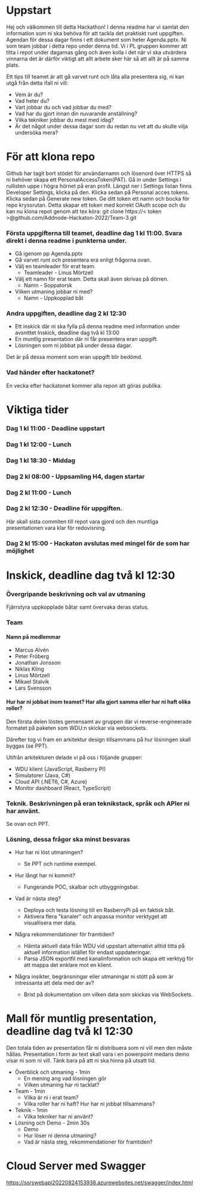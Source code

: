 # Uppstart

Hej och välkommen till detta Hackathon! I denna readme har vi samlat den information som ni ska behöva för att tackla det praktiskt runt uppgiften.
Agendan för dessa dagar finns i ett dokument som heter Agenda.pptx.
Ni som team jobbar i detta repo under denna tid. Vi i PL gruppen kommer att titta i repot under dagarnas gång och även kolla i det när vi ska utvärdera vinnarna det är därför viktigt att allt arbete sker här så att allt är på samma plats.

Ett tips till teamet är att gå varvet runt och låta alla presentera sig, ni kan utgå från detta ifall ni vill:

- Vem är du?
- Vad heter du?
- Vart jobbar du och vad jobbar du med?
- Vad har du gjort innan din nuvarande anställning?
- Vilka tekniker jobbar du mest med idag?
- Är det något under dessa dagar som du redan nu vet att du skulle vilja undersöka mera?

# För att klona repo

Github har tagit bort stödet för användarnamn och lösenord över HTTPS så ni behöver skapa ett PersonalAccessToken(PAT).
Gå in under Settings i rullisten uppe i högra hörnet på eran profil. Längst ner i Settings listan finns Developer Settings, klicka på den. Klicka sedan på Personal acces tokens. Klicka sedan på Generate new token. Ge ditt token ett namn och bocka för repo kryssrutan.
Detta skapar ett token med korrekt OAuth scope och du kan nu klona repot genom att tex köra: git clone https://< token >@github.com/Addnode-Hackaton-2022/Team-3.git

### Första uppgifterna till teamet, deadline dag 1 kl 11:00. Svara direkt i denna readme i punkterna under.

- Gå igenom pp Agenda.pptx
- Gå varvet runt och presentera era enligt frågorna ovan.
- Välj en teamleader för erat team.
  - Teamleader - Linus Mörtzell
- Välj ett namn för erat team. Detta skall även skrivas på dörren.
  - Namn - Soppatorsk
- Vilken utmaning jobbar ni med?
  - Namn - Uppkopplad båt

### Andra uppgiften, deadline dag 2 kl 12:30

- Ett inskick där ni ska fylla på denna readme med information under avsnittet Inskick, deadline dag två kl 13:00
- En muntlig presentation där ni får presentera eran uppgift.
- Lösningen som ni jobbat på under dessa dagar.

Det är på dessa moment som eran uppgift blir bedömd.

### Vad händer efter hackatonet?

En vecka efter hackatonet kommer alla repon att göras publika.

# Viktiga tider

### Dag 1 kl 11:00 - Deadline uppstart

### Dag 1 kl 12:00 - Lunch

### Dag 1 kl 18:30 - Middag

### Dag 2 kl 08:00 - Uppsamling H4, dagen startar

### Dag 2 kl 11:00 - Lunch

### Dag 2 kl 12:30 - Deadline för uppgiften.

Här skall sista commiten till repot vara gjord och den muntliga presentationen vara klar för redovisning.

### Dag 2 kl 15:00 - Hackaton avslutas med mingel för de som har möjlighet

# Inskick, deadline dag två kl 12:30

### Övergripande beskrivning och val av utmaning

Fjärrstyra uppkopplade båtar samt övervaka deras status. 

### Team

#### Namn på medlemmar

- Marcus Alvén
- Peter Fröberg
- Jonathan Jonsson
- Niklas Kling
- Linus Mörtzell
- Mikael Stalvik
- Lars Svensson

#### Hur har ni jobbat inom teamet? Har alla gjort samma eller har ni haft olika roller?

Den första delen löstes gemensamt av gruppen där vi reverse-engineerade formatet på paketen som WDU:n skickar via websockets.

Därefter tog vi fram en arkitektur design tillsammans på hur lösningen skall byggas (se PPT).

Utifrån arkitekturen delade vi på oss i följande grupper:
- WDU klient (JavaScript, Rasberry PI)
- Simulatorer (Java, C#)
- Cloud API (.NET6, C#, Azure)
- Monitor dashboard (React, TypeScript)


### Teknik. Beskrivningen på eran teknikstack, språk och APIer ni har använt.

Se ovan och PPT.

### Lösning, dessa frågor ska minst besvaras

- Hur har ni löst utmaningen?
   - Se PPT och runtime exempel.

- Hur långt har ni kommit?
   - Fungerande POC, skalbar och utbyggningsbar.

- Vad är nästa steg?
   - Deploya och testa lösning till en RasberryPi på en faktisk båt.
   - Aktivera flera "kanaler" och anpassa monitor verktyget att visuallisera mer data.


- Några rekommendationer för framtiden?
   - Hämta aktuell data från WDU vid uppstart alternativt alltid titta på aktuell information istället för endast uppdateringar.
   - Parsa JSON exportfil med kanalinformation och skapa ett verktyg för att mappa det enklare mot en klient.

- Några insikter, begränsningar eller utmaningar ni stött på som är intressanta att dela med der av?
  -  Brist på dokumentation om vilken data som skickas via WebSockets.


# Mall för muntlig presentation, deadline dag två kl 12:30

Den totala tiden av presentation får ni distribuera som ni vill men den måste hållas. Presentation i form av text skall vara i en powerpoint medans demo visar ni som ni vill. Tänk bara på att ni ska hinna på utsatt tid.

- Överblick och utmaning - 1min
  - En mening ang vad lösningen gör
  - Vilken utmaning har ni tacklat?
- Team - 1min
  - Vilka är ni i erat team?
  - Vilka roller har ni haft? Hur har ni jobbat tillsammans?
- Teknik - 1min
  - Vilka tekniker har ni använt?
- Lösning och Demo - 2min 30s
  - Demo
  - Hur löser ni denna utmaning?
  - Vad är nästa steg, rekommendationer för framtiden?

# Cloud Server med Swagger 

https://ssrswebapi20220824153938.azurewebsites.net/swagger/index.html
